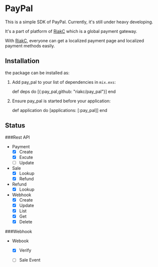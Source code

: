 # PayPal


This is a simple SDK of PayPal.
Currently, it's still under heavy developing.

It's a part of platform of [RiakC](https://riakc.com) which is a global payment gateway.

With [RiakC](https://riakc.com), everyone can get a localized payment page and localized payment methods easily.


## Installation

the package can be installed as:

  1. Add pay_pal to your list of dependencies in `mix.exs`:

        def deps do
          [{:pay_pal,github: "riakc/pay_pal"}]
        end

  2. Ensure pay_pal is started before your application:

        def application do
          [applications: [:pay_pal]]
        end


## Status

###Rest API

- Payment
  - [x] Create 
  - [x] Excute
  - [ ] Update

- Sale
  - [x] Lookup 
  - [x] Refund
  
- Refund
  - [x] Lookup 

- Webhook
  - [x] Create
  - [x] Update
  - [x] List
  - [x] Get 
  - [x] Delete

###Webhook
- Webook
  - [x] Verify
  - [ ] Sale Event

  